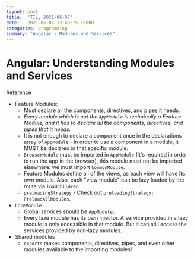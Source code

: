 ```yaml
---
layout: post
title:  "TIL, 2021-06-07"
date:   2021-06-07 12:48:15 +0800
categories: programming
summary: "Angular - Modules and Services"
---
```


# Angular: Understanding Modules and Services
[Reference](https://michelestieven.medium.com/organizing-angular-applications-f0510761d65a)

- Feature Modules:
  - Must declare all the components, directives, and pipes it needs.
  - *Every module which is not the `AppModule` is technically a Feature Module, and it has to declare all the components, directives, and pipes that it needs.*
  - It is not enough to declare a component once in the declarations array of `AppModule` - in order to use a component in a module, it MUST be declared in that specific module.
  - `BrowserModule` must be imported in `AppModule` (it's required in order to run the app in the browser), this module must not be imported elsewhere: we must import `CommonModule`.
  - Feature Modules define all of the views, as each view will have its own module. Also, each "view module" can be lazy loaded by the route via `loadChildren`.
  - `preloadingStrategy` - Check out `preloadingStrategy: PreloadAllModules`.
- `CoreModule`
  - Global services should be `AppModule.`
  - Every laze module has its own injector. A service provided in a lazy module is only accessible in that module. But it can still access the services provided by non-lazy modules.
- Shared modules
  - `exports` makes components, directives, pipes, and even other modules available to the importing modules!
